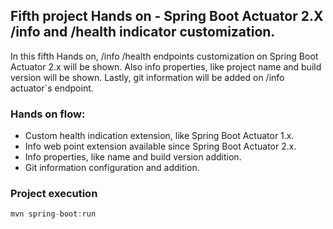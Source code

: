 <h2>Fifth project Hands on - Spring Boot Actuator 2.X /info and /health indicator customization.</h2>

In this fifth Hands on, /info /health endpoints customization on Spring Boot Actuator 2.x will be shown. Also info properties, like project name and build version will be shown. Lastly, git information will be added on /info actuator`s endpoint.


<h3> Hands on flow:</h3>

* Custom health indication extension, like Spring Boot Actuator 1.x.
* Info web point extension available since Spring Boot Actuator 2.x.
* Info properties, like name and build version addition.
* Git information configuration and addition.

<h3>Project execution</h3>

````java
mvn spring-boot:run 
````
